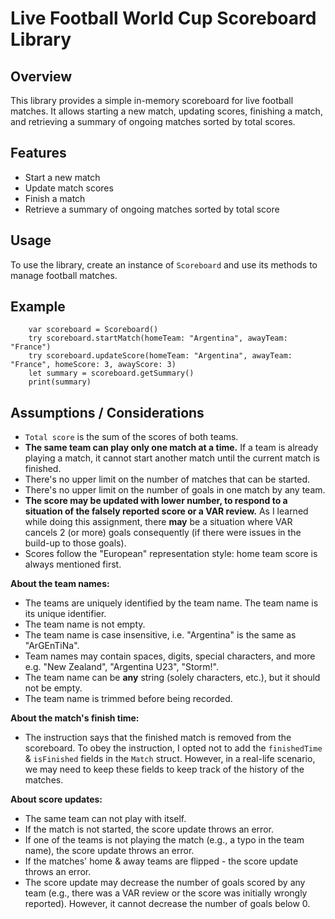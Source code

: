 # Live Football World Cup Scoreboard Library

## Overview
This library provides a simple in-memory scoreboard for live football matches. It allows starting a new match, updating scores, finishing a match, and retrieving a summary of ongoing matches sorted by total scores.

## Features
- Start a new match
- Update match scores
- Finish a match
- Retrieve a summary of ongoing matches sorted by total score

## Usage
To use the library, create an instance of `Scoreboard` and use its methods to manage football matches.

## Example
```
    var scoreboard = Scoreboard()
    try scoreboard.startMatch(homeTeam: "Argentina", awayTeam: "France")
    try scoreboard.updateScore(homeTeam: "Argentina", awayTeam: "France", homeScore: 3, awayScore: 3)
    let summary = scoreboard.getSummary()
    print(summary)
```

## Assumptions / Considerations

- `Total score` is the sum of the scores of both teams.
- **The same team can play only one match at a time.** If a team is already playing a match, it cannot start another match until the current match is finished.
- There's no upper limit on the number of matches that can be started.
- There's no upper limit on the number of goals in one match by any team.
- **The score may be updated with lower number, to respond to a situation of the falsely reported score or a VAR review.** As I learned while doing this assignment, there **may** be a situation where VAR cancels 2 (or more) goals consequently (if there were issues in the build-up to those goals).
- Scores follow the "European" representation style: home team score is always mentioned first.

**About the team names:**
- The teams are uniquely identified by the team name. The team name is its unique identifier.
- The team name is not empty.
- The team name is case insensitive, i.e. "Argentina" is the same as "ArGEnTiNa".
- Team names may contain spaces, digits, special characters, and more e.g. "New Zealand", "Argentina U23", "Storm!".
- The team name can be **any** string (solely characters, etc.), but it should not be empty.
- The team name is trimmed before being recorded.

**About the match's finish time:**
- The instruction says that the finished match is removed from the scoreboard. To obey the instruction, I opted not to add the `finishedTime` & `isFinished` fields in the `Match` struct. However, in a real-life scenario, we may need to keep these fields to keep track of the history of the matches.

**About score updates:**
- The same team can not play with itself.
- If the match is not started, the score update throws an error.
- If one of the teams is not playing the match (e.g., a typo in the team name), the score update throws an error.
- If the matches' home & away teams are flipped - the score update throws an error.
- The score update may decrease the number of goals scored by any team (e.g., there was a VAR review or the score was initially wrongly reported). However, it cannot decrease the number of goals below 0.
